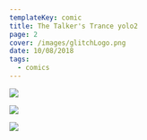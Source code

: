 ```yaml
---
templateKey: comic
title: The Talker's Trance yolo2
page: 2
cover: /images/glitchLogo.png
date: 10/08/2018
tags:
  - comics
---
```

![](/images/glitch-manga-eng-01-04.jpg)

![](/images/glitch-manga-eng-01-05.jpg)

![](/images/glitch-manga-eng-01-06.jpg)
